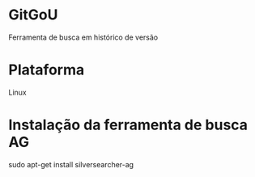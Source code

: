 # GitGoU
Ferramenta de busca em histórico de versão

# Plataforma
  Linux
  
 # Instalação da ferramenta de busca AG
  sudo apt-get install silversearcher-ag
